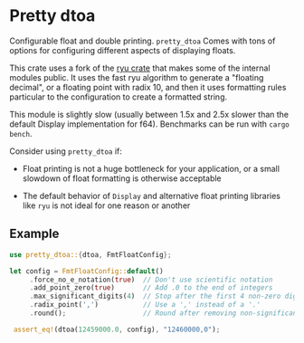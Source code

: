 
# Pretty dtoa

Configurable float and double printing. ``pretty_dtoa`` Comes with tons of options for configuring different aspects of displaying floats.

This crate uses a fork of the [ryu crate](https://github.com/dtolnay/ryu) that makes some of the internal modules public. It uses the fast ryu algorithm to generate a "floating decimal", or a floating point with radix 10, and then it uses formatting rules particular to the configuration to create a formatted string.

This module is slightly slow (usually between 1.5x and 2.5x slower than the default Display implementation for f64). Benchmarks can be run with ``cargo bench``.

Consider using ``pretty_dtoa`` if:

* Float printing is not a huge bottleneck for your application, or a small slowdown of float formatting is otherwise acceptable

* The default behavior of ``Display`` and alternative float printing libraries like ``ryu`` is not ideal for one reason or another

## Example

```rust
use pretty_dtoa::{dtoa, FmtFloatConfig};

let config = FmtFloatConfig::default()
     .force_no_e_notation(true)  // Don't use scientific notation
     .add_point_zero(true)       // Add .0 to the end of integers
     .max_significant_digits(4)  // Stop after the first 4 non-zero digits
     .radix_point(',')           // Use a ',' instead of a '.'
     .round();                   // Round after removing non-significant digits

 assert_eq!(dtoa(12459000.0, config), "12460000,0");
```
